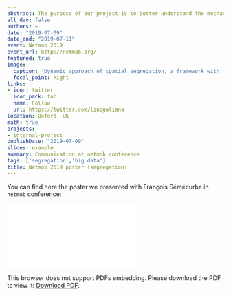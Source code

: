 ```yaml
---
abstract: The purpose of our project is to better understand the mechanisms underlying aggregated segregation results at city level. Marseille municipality with its fascinating social organization is a perfect case study for this purpose.
all_day: false
authors: ~
date: "2019-07-09"
date_end: "2019-07-11"
event: Netmob 2019
event_url: http://netmob.org/
featured: true
image:
  caption: 'Dynamic approach of spatial segregation, a framework with mobile phone data'
  focal_point: Right
links:
- icon: twitter
  icon_pack: fab
  name: Follow
  url: https://twitter.com/linogaliana
location: Oxford, UK
math: true
projects:
- internal-project
publishDate: "2019-07-09"
slides: example
summary: Communication at netmob conference
tags: ['segregation','big data']
title: Netmob 2019 poster [segregation]
---
```


You can find here the poster we presented with François Sémécurbe in `netmob` conference:

<object data="/pdf/netmob2019/Poster_NETMOB.pdf" type="application/pdf" width="700px" height="700px">
    <embed src="/pdf/netmob2019/Poster_NETMOB.pdf">
        <p>This browser does not support PDFs embedding. Please download the PDF to view it: <a href="/pdf/netmob2019/Poster_NETMOB.pdf">Download PDF</a>.</p>
    </embed>
</object>

<!-----------
url_code: ""
url_pdf: ""
url_slides: ""
url_video: ""

{{% alert note %}}
Click on the **Slides** button above to view the built-in slides feature.
{{% /alert %}}

Slides can be added in a few ways:

- **Create** slides using Academic's [*Slides*](https://sourcethemes.com/academic/docs/managing-content/#create-slides) feature and link using `slides` parameter in the front matter of the talk file
- **Upload** an existing slide deck to `static/` and link using `url_slides` parameter in the front matter of the talk file
- **Embed** your slides (e.g. Google Slides) or presentation video on this page using [shortcodes](https://sourcethemes.com/academic/docs/writing-markdown-latex/).

Further talk details can easily be added to this page using *Markdown* and $\rm \LaTeX$ math code.
--------------->
